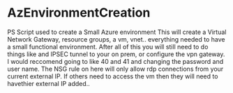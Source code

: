 # AzEnvironmentCreation
PS Script used to create a Small Azure environment 
This will create a Virtual Network Gateway, resource groups, a vm, vnet..  everything needed to have a small functional environment.  After all of this you will still need to do things like and IPSEC tunnel to your on prem, or configure the vpn gateway.
I would reccomend going to like 40 and 41 and changing the password and user name.  The NSG rule on here will only allow rdp connections from your current external IP.  If others need to access the vm then they will need to havethier external IP added..  
